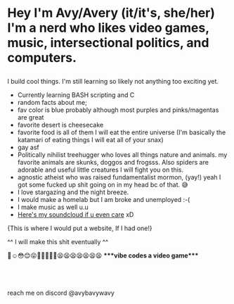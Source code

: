 # <p>Hey I'm Avy/Avery (it/it's, she/her) I'm a nerd who likes video games, music, intersectional politics, and computers.<br>
I build cool things. I'm still learning so likely not anything too exciting yet.</p>

 - Currently learning BASH scripting and C
 - random facts about me;
 - fav color is blue probably although most purples and pinks/magentas are great
 - favorite desert is cheesecake
 - favorite food is all of them I will eat the entire universe (I'm basically the katamari of eating things I will eat all of your snax)
 - gay asf
 - Politically nihilist treehugger who loves all things nature and animals. my favorite animals are skunks, doggos and frogsss. Also spiders are adorable and useful little creatures I will fight you on this.
 - agnostic atheist who was raised fundamentalist mormon, (yay!) yeah I got some fucked up shit going on in my head bc of that. 😅
 - I love stargazing and the night breeze.
 - I would make a homelab but I am broke and unemployed :-(
 - I make music as well u.u
 - [Here's my soundcloud if u even care](https://soundcloud.com/avery-z-384520467) xD<br>
 
{This is where I would put a website, If I had one!}</p>
^^ I will make this shit eventually ^^</p>
<p>
🥺☺️😳😊😝🐶🤙🏳️‍🌈🤭😫😫😫😫😫😫😫  <strong>***vibe codes a video game***</strong><br>
<br>
<br>
<br>
<br>
reach me on discord @avybavywavy<br>
</p>
<!---
Avybavywavy/Avybavywavy is a ✨ special ✨ repository because its `README.md` (this file) appears on your GitHub profile.
You can click the Preview link to take a look at your changes.
--->

